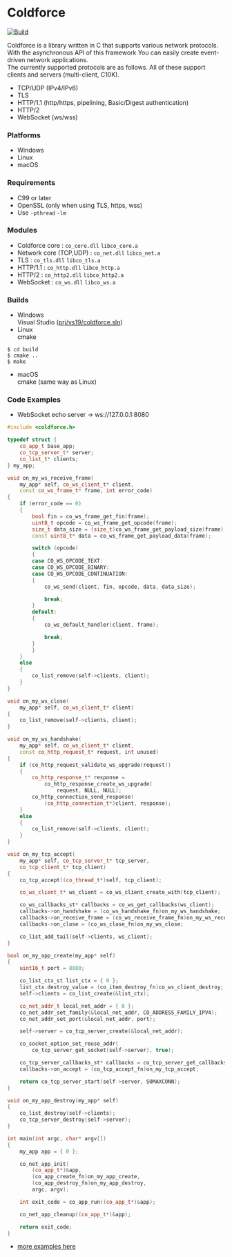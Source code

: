 Coldforce
========
[![Build](https://github.com/Ichishino/coldforce/actions/workflows/build.yml/badge.svg)](https://github.com/Ichishino/coldforce/actions/workflows/build.yml)

Coldforce is a library written in C that supports various network protocols.  
With the asynchronous API of this framework
You can easily create event-driven network applications.  
The currently supported protocols are as follows.
All of these support clients and servers (multi-client, C10K).
* TCP/UDP (IPv4/IPv6)
* TLS
* HTTP/1.1 (http/https, pipelining, Basic/Digest authentication)
* HTTP/2
* WebSocket (ws/wss)

### Platforms
* Windows
* Linux
* macOS

### Requirements
* C99 or later
* OpenSSL (only when using TLS, https, wss)
* Use `-pthread` `-lm`

### Modules
* Coldforce core : `co_core.dll` `libco_core.a`
* Network core (TCP,UDP) : `co_net.dll` `libco_net.a`
* TLS : `co_tls.dll` `libco_tls.a`
* HTTP/1.1 : `co_http.dll` `libco_http.a`
* HTTP/2 : `co_http2.dll` `libco_http2.a`
* WebSocket : `co_ws.dll` `libco_ws.a`

### Builds
* Windows  
Visual Studio ([prj/vs19/coldforce.sln](https://github.com/Ichishino/coldforce/tree/master/prj/vs19/coldforce))
* Linux  
cmake
```shellsession
$ cd build
$ cmake ..
$ make
```
* macOS  
cmake (same way as Linux)

### Code Examples
* WebSocket echo server -> ws://127.0.0.1:8080
```C++
#include <coldforce.h>

typedef struct {
    co_app_t base_app;
    co_tcp_server_t* server;
    co_list_t* clients;
} my_app;

void on_my_ws_receive_frame(
    my_app* self, co_ws_client_t* client,
    const co_ws_frame_t* frame, int error_code)
{
    if (error_code == 0)
    {
        bool fin = co_ws_frame_get_fin(frame);
        uint8_t opcode = co_ws_frame_get_opcode(frame);
        size_t data_size = (size_t)co_ws_frame_get_payload_size(frame);
        const uint8_t* data = co_ws_frame_get_payload_data(frame);

        switch (opcode)
        {
        case CO_WS_OPCODE_TEXT:
        case CO_WS_OPCODE_BINARY:
        case CO_WS_OPCODE_CONTINUATION:
        {
            co_ws_send(client, fin, opcode, data, data_size);

            break;
        }
        default:
        {
            co_ws_default_handler(client, frame);

            break;
        }
        }
    }
    else
    {
        co_list_remove(self->clients, client);
    }
}

void on_my_ws_close(
    my_app* self, co_ws_client_t* client)
{
    co_list_remove(self->clients, client);
}

void on_my_ws_handshake(
    my_app* self, co_ws_client_t* client,
    const co_http_request_t* request, int unused)
{
    if (co_http_request_validate_ws_upgrade(request))
    {
        co_http_response_t* response =
            co_http_response_create_ws_upgrade(
                request, NULL, NULL);
        co_http_connection_send_response(
            (co_http_connection_t*)client, response);
    }
    else
    {
        co_list_remove(self->clients, client);
    }
}

void on_my_tcp_accept(
    my_app* self, co_tcp_server_t* tcp_server,
    co_tcp_client_t* tcp_client)
{
    co_tcp_accept((co_thread_t*)self, tcp_client);

    co_ws_client_t* ws_client = co_ws_client_create_with(tcp_client);

    co_ws_callbacks_st* callbacks = co_ws_get_callbacks(ws_client);
    callbacks->on_handshake = (co_ws_handshake_fn)on_my_ws_handshake;
    callbacks->on_receive_frame = (co_ws_receive_frame_fn)on_my_ws_receive_frame;
    callbacks->on_close = (co_ws_close_fn)on_my_ws_close;

    co_list_add_tail(self->clients, ws_client);
}

bool on_my_app_create(my_app* self)
{
    uint16_t port = 8080;

    co_list_ctx_st list_ctx = { 0 };
    list_ctx.destroy_value = (co_item_destroy_fn)co_ws_client_destroy;
    self->clients = co_list_create(&list_ctx);

    co_net_addr_t local_net_addr = { 0 };
    co_net_addr_set_family(&local_net_addr, CO_ADDRESS_FAMILY_IPV4);
    co_net_addr_set_port(&local_net_addr, port);

    self->server = co_tcp_server_create(&local_net_addr);

    co_socket_option_set_reuse_addr(
        co_tcp_server_get_socket(self->server), true);

    co_tcp_server_callbacks_st* callbacks = co_tcp_server_get_callbacks(self->server);
    callbacks->on_accept = (co_tcp_accept_fn)on_my_tcp_accept;

    return co_tcp_server_start(self->server, SOMAXCONN);
}

void on_my_app_destroy(my_app* self)
{
    co_list_destroy(self->clients);
    co_tcp_server_destroy(self->server);
}

int main(int argc, char* argv[])
{
    my_app app = { 0 };

    co_net_app_init(
        (co_app_t*)&app,
        (co_app_create_fn)on_my_app_create,
        (co_app_destroy_fn)on_my_app_destroy,
        argc, argv);

    int exit_code = co_app_run((co_app_t*)&app);

    co_net_app_cleanup((co_app_t*)&app);

    return exit_code;
}
```

* [more examples here](https://github.com/Ichishino/coldforce/tree/master/examples)

